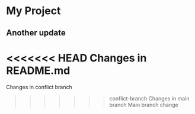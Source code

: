 # My Project
## Another update
<<<<<<< HEAD
Changes in README.md
=======
Changes in conflict branch
>>>>>>> conflict-branch
Changes in main branch
Main branch change
